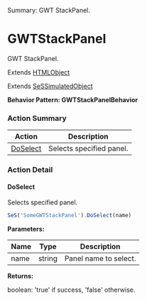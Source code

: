 Summary: GWT StackPanel.

# GWTStackPanel

GWT StackPanel.
 
Extends [HTMLObject](HTMLObject.md)

Extends [SeSSimulatedObject](SeSSimulatedObject.md)





**Behavior Pattern: GWTStackPanelBehavior**


<!-- ============================== property summary ========================== -->

  
<!-- ============================== action summary ========================== -->



### Action Summary

|  **Action** | **Description** | 
| ----------- | --------------- |
|  [DoSelect](#doselect) | Selects specified panel. |




<!-- ============================== property detail ========================== -->
  
  
<!-- ============================== action detail ========================== -->
  
### Action Detail
    
<a name="DoSelect"></a>    
#### DoSelect

Selects specified panel.

```javascript
SeS('SomeGWTStackPanel').DoSelect(name)
```


**Parameters:**

|  **Name** | **Type** | **Description** |
| ---------- | -------- | --------------- |
| name | string |  Panel name to select. |




**Returns:**

boolean: 'true' if success, 'false' otherwise.



<a name="see.also.gwtstackpanel.doselect"></a>

  


